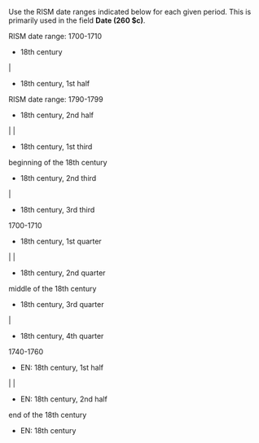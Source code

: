 Use the RISM date ranges indicated below for each given period. This is primarily used in the field **Date (260 $c)**.

RISM date range: 1700-1710

- 18th century

|

- 18th century, 1st half

RISM date range: 1790-1799

- 18th century, 2nd half

| |

- 18th century, 1st third

beginning of the 18th century

- 18th century, 2nd third

|

- 18th century, 3rd third

1700-1710

- 18th century, 1st quarter

| |

- 18th century, 2nd quarter

middle of the 18th century

- 18th century, 3rd quarter

|

- 18th century, 4th quarter

1740-1760

- EN: 18th century, 1st half

| |

- EN: 18th century, 2nd half

end of the 18th century

- EN: 18th century
